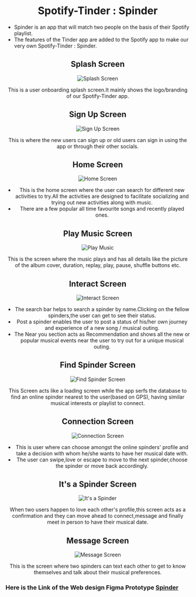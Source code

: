 <h1 align='center'>Spotify-Tinder : Spinder</h1>

- Spinder is an app that will match two people on the basis of their Spotify playlist.
- The features of the Tinder app are added to the Spotify app to make our very own Spotify-Tinder : Spinder.

<div align="center">
  
## Splash Screen
  
![Splash Screen](https://user-images.githubusercontent.com/72400676/142983982-5645f8d5-0f1b-4a4c-b3a4-c1fd553953e9.png)
  
This is a user onboarding splash screen.It mainly shows the logo/branding of our Spotify-Tinder app.
 
## Sign Up Screen

![Sign Up Screen](https://user-images.githubusercontent.com/72400676/143021230-c345a608-643a-4d17-92db-e048f7eb779e.png)

This is where the new users can sign up or old users can sign in using the app or through their other socials.

## Home Screen 

![Home Screen](https://user-images.githubusercontent.com/72400676/142984359-ad25da36-37d4-49d5-ade3-a8eb89e1e72c.png)
  
- This is the home screen where the user can search for different new activities to try.All the activities are designed to facilitate socializing and trying out new activities along with music.
- There are a few popular all time favourite songs and recently played ones.

## Play Music Screen

![Play Music](https://user-images.githubusercontent.com/72400676/142985444-8e7ac636-5511-4d4d-8b7d-1f544ace0c01.png)

This is the screen where the music plays and has all details like the picture of the album cover, duration, replay, play, pause, shuffle buttons etc.

## Interact Screen

![Interact Screen](https://user-images.githubusercontent.com/72400676/142985545-18852221-c860-4025-a988-611f451b1df9.png)
  
- The search bar helps to search a spinder by name.Clicking on the fellow spinders,the user can get to see their status.
- Post a spinder enables the user to post a status of his/her own journey and experience of a new song / musical outing.
- The Near you section acts as Recommendation and shows all the new or popular musical events near the user to try out for a unique musical outing.

## Find Spinder Screen

![Find Spinder Screen](https://user-images.githubusercontent.com/72400676/143012405-512f2b42-344e-4b0c-a30b-fb472a87220d.png)

This Screen acts like a loading screen while the app serfs the database to find an online spinder nearest to the user(based on GPS), having similar musical interests or playlist to connect.
 
## Connection Screen

![Connection Screen](https://user-images.githubusercontent.com/72400676/143012471-bc079f0f-d4a5-4a79-b7ef-d9ed7aa516ae.png)

- This is user where can choose amongst the online spinders' profile and take a decision with whom he/she wants to have her musical date with.
- The user can swipe,love or escape to move to the next spinder,choose the spinder or move back accordingly.

## It's a Spinder Screen

![It's a Spinder](https://user-images.githubusercontent.com/72400676/143012557-bf469284-00a0-4102-b8a0-421af4e3163c.png)

When two users happen to love each other's profile,this screen acts as a confirmation and they can move ahead to connect,message and finally meet in person to have their musical date.
  
## Message Screen

![Message Screen](https://user-images.githubusercontent.com/72400676/143021143-633cad07-f6e7-46bb-a646-77e5a6bba535.png)

This is the screen where two spinders can text each other to get to know themselves and talk about their musical preferences.
  
</div>

### Here is the Link of the Web design Figma Prototype [Spinder](https://www.figma.com/file/ZDL9GpkQFprtBKmxtoExR8/Spotify-Tinder)


